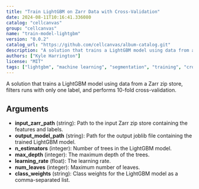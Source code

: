 ```yaml
---
title: "Train LightGBM on Zarr Data with Cross-Validation"
date: 2024-08-11T10:16:41.336080
catalog: "cellcanvas"
group: "cellcanvas"
name: "train-model-lightgbm"
version: "0.0.2"
catalog_url: "https://github.com/cellcanvas/album-catalog.git"
description: "A solution that trains a LightGBM model using data from a Zarr zip store, filters runs with only one label, and performs 10-fold cross-validation."
authors: ["Kyle Harrington"]
license: "MIT"
tags: ["lightgbm", "machine learning", "segmentation", "training", "cross-validation"]
---
```


A solution that trains a LightGBM model using data from a Zarr zip store, filters runs with only one label, and performs 10-fold cross-validation.

## Arguments

- **input_zarr_path** (string): Path to the input Zarr zip store containing the features and labels.
- **output_model_path** (string): Path for the output joblib file containing the trained LightGBM model.
- **n_estimators** (integer): Number of trees in the LightGBM model.
- **max_depth** (integer): The maximum depth of the trees.
- **learning_rate** (float): The learning rate.
- **num_leaves** (integer): Maximum number of leaves.
- **class_weights** (string): Class weights for the LightGBM model as a comma-separated list.

